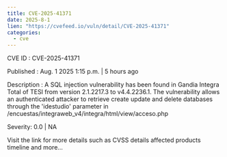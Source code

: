 ```yaml
--- 
title: CVE-2025-41371
date: 2025-8-1
lien: "https://cvefeed.io/vuln/detail/CVE-2025-41371"
categories:
  - cve
---
```


CVE ID : CVE-2025-41371

Published :  Aug. 1
2025
1:15 p.m. | 5 hours ago

Description : A SQL injection vulnerability has been found in Gandia Integra Total of TESI from version 2.1.2217.3 to v4.4.2236.1. The vulnerability allows an authenticated attacker to retrieve
create
update and delete databases through the 'idestudio' parameter in /encuestas/integraweb_v4/integra/html/view/acceso.php

Severity: 0.0 | NA

Visit the link for more details
such as CVSS details
affected products
timeline
and more...
